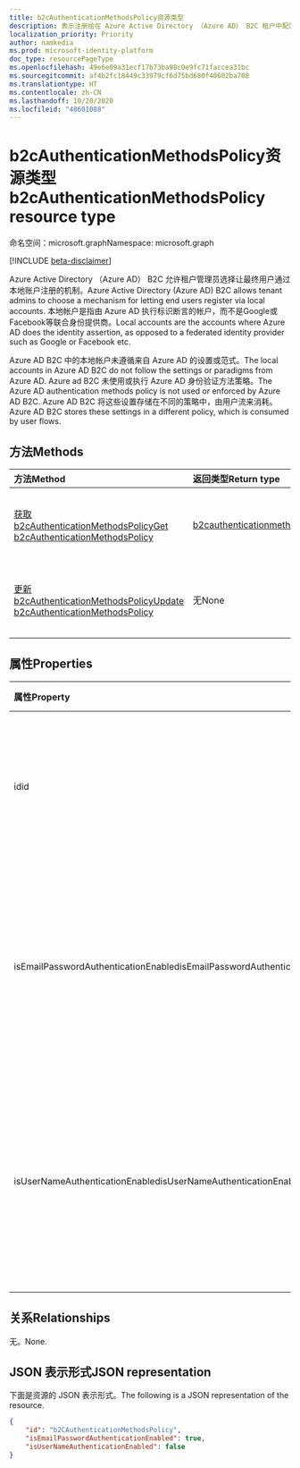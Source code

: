 ```yaml
---
title: b2cAuthenticationMethodsPolicy资源类型
description: 表示注册给在 Azure Active Directory （Azure AD） B2C 租户中配置的用户的本地帐户身份验证方法。
localization_priority: Priority
author: namkedia
ms.prod: microsoft-identity-platform
doc_type: resourcePageType
ms.openlocfilehash: 49e6e09a31ecf17b73ba98c0e9fc71faccea31bc
ms.sourcegitcommit: af4b2fc18449c33979cf6d75bd680f40602ba708
ms.translationtype: HT
ms.contentlocale: zh-CN
ms.lasthandoff: 10/20/2020
ms.locfileid: "48601088"
---
```

# <a name="b2cauthenticationmethodspolicy-resource-type"></a><span data-ttu-id="71f52-103">b2cAuthenticationMethodsPolicy资源类型</span><span class="sxs-lookup"><span data-stu-id="71f52-103">b2cAuthenticationMethodsPolicy resource type</span></span>

<span data-ttu-id="71f52-104">命名空间：microsoft.graph</span><span class="sxs-lookup"><span data-stu-id="71f52-104">Namespace: microsoft.graph</span></span>

[!INCLUDE [beta-disclaimer](../../includes/beta-disclaimer.md)]

<span data-ttu-id="71f52-105">Azure Active Directory （Azure AD） B2C 允许租户管理员选择让最终用户通过本地账户注册的机制。</span><span class="sxs-lookup"><span data-stu-id="71f52-105">Azure Active Directory (Azure AD) B2C allows tenant admins to choose a mechanism for letting end users register via local accounts.</span></span> <span data-ttu-id="71f52-106">本地帐户是指由 Azure AD 执行标识断言的帐户，而不是Google或Facebook等联合身份提供商。</span><span class="sxs-lookup"><span data-stu-id="71f52-106">Local accounts are the accounts where Azure AD does the identity assertion, as opposed to a federated identity provider such as Google or Facebook etc.</span></span>

<span data-ttu-id="71f52-107">Azure AD B2C 中的本地帐户未遵循来自 Azure AD 的设置或范式。</span><span class="sxs-lookup"><span data-stu-id="71f52-107">The local accounts in Azure AD B2C do not follow the settings or paradigms from Azure AD.</span></span> <span data-ttu-id="71f52-108">Azure ad B2C 未使用或执行 Azure AD 身份验证方法策略。</span><span class="sxs-lookup"><span data-stu-id="71f52-108">The Azure AD authentication methods policy is not used or enforced by Azure AD B2C.</span></span> <span data-ttu-id="71f52-109">Azure AD B2C 将这些设置存储在不同的策略中，由用户流来消耗。</span><span class="sxs-lookup"><span data-stu-id="71f52-109">Azure AD B2C stores these settings in a different policy, which is consumed by user flows.</span></span>

## <a name="methods"></a><span data-ttu-id="71f52-110">方法</span><span class="sxs-lookup"><span data-stu-id="71f52-110">Methods</span></span>

| <span data-ttu-id="71f52-111">方法</span><span class="sxs-lookup"><span data-stu-id="71f52-111">Method</span></span>       | <span data-ttu-id="71f52-112">返回类型</span><span class="sxs-lookup"><span data-stu-id="71f52-112">Return type</span></span> | <span data-ttu-id="71f52-113">Description</span><span class="sxs-lookup"><span data-stu-id="71f52-113">Description</span></span> |
|:-------------|:------------|:------------|
| [<span data-ttu-id="71f52-114">获取 b2cAuthenticationMethodsPolicy</span><span class="sxs-lookup"><span data-stu-id="71f52-114">Get b2cAuthenticationMethodsPolicy</span></span>](../api/b2cauthenticationmethodspolicy-get.md) | [<span data-ttu-id="71f52-115">b2cauthenticationmethodspolicy</span><span class="sxs-lookup"><span data-stu-id="71f52-115">b2cauthenticationmethodspolicy</span></span>](b2cauthenticationmethodspolicy.md) | <span data-ttu-id="71f52-116">读取 **b2cauthenticationmethodspolicy** 对象的属性。</span><span class="sxs-lookup"><span data-stu-id="71f52-116">Read the properties of a **b2cauthenticationmethodspolicy** object.</span></span> |
| [<span data-ttu-id="71f52-117">更新 b2cAuthenticationMethodsPolicy</span><span class="sxs-lookup"><span data-stu-id="71f52-117">Update b2cAuthenticationMethodsPolicy</span></span>](../api/b2cauthenticationmethodspolicy-update.md) | <span data-ttu-id="71f52-118">无</span><span class="sxs-lookup"><span data-stu-id="71f52-118">None</span></span> | <span data-ttu-id="71f52-119">更新 **b2cauthenticationmethodspolicy** 对象的属性。</span><span class="sxs-lookup"><span data-stu-id="71f52-119">Update the properties of a **b2cauthenticationmethodspolicy** objects.</span></span> |

## <a name="properties"></a><span data-ttu-id="71f52-120">属性</span><span class="sxs-lookup"><span data-stu-id="71f52-120">Properties</span></span>

| <span data-ttu-id="71f52-121">属性</span><span class="sxs-lookup"><span data-stu-id="71f52-121">Property</span></span>     | <span data-ttu-id="71f52-122">类型</span><span class="sxs-lookup"><span data-stu-id="71f52-122">Type</span></span>        | <span data-ttu-id="71f52-123">说明</span><span class="sxs-lookup"><span data-stu-id="71f52-123">Description</span></span> |
|:-------------|:------------|:------------|
|<span data-ttu-id="71f52-124">id</span><span class="sxs-lookup"><span data-stu-id="71f52-124">id</span></span>|<span data-ttu-id="71f52-125">String</span><span class="sxs-lookup"><span data-stu-id="71f52-125">String</span></span>|<span data-ttu-id="71f52-126">B2C认证方式策略的id。</span><span class="sxs-lookup"><span data-stu-id="71f52-126">The id of the B2C authentication methods policy.</span></span> <span data-ttu-id="71f52-127">这是一个只读属性，也是关键所在。</span><span class="sxs-lookup"><span data-stu-id="71f52-127">This is a read only property and the key.</span></span>|
|<span data-ttu-id="71f52-128">isEmailPasswordAuthenticationEnabled</span><span class="sxs-lookup"><span data-stu-id="71f52-128">isEmailPasswordAuthenticationEnabled</span></span>|<span data-ttu-id="71f52-129">布尔值</span><span class="sxs-lookup"><span data-stu-id="71f52-129">Boolean</span></span>|<span data-ttu-id="71f52-130">如果启用了电子邮件和密码身份验证方法，租户管理员可以使用电子邮件配置本地帐户。</span><span class="sxs-lookup"><span data-stu-id="71f52-130">The tenant admin can configure local accounts using email if the email and password authentication method is enabled.</span></span>|
|<span data-ttu-id="71f52-131">isUserNameAuthenticationEnabled</span><span class="sxs-lookup"><span data-stu-id="71f52-131">isUserNameAuthenticationEnabled</span></span>|<span data-ttu-id="71f52-132">布尔值</span><span class="sxs-lookup"><span data-stu-id="71f52-132">Boolean</span></span>|<span data-ttu-id="71f52-133">如果启用了用户名和密码身份验证方法，租户管理员可以使用用户名配置本地帐户。</span><span class="sxs-lookup"><span data-stu-id="71f52-133">The tenant admin can configure local accounts using username if the username and password authentication method is enabled.</span></span>|

## <a name="relationships"></a><span data-ttu-id="71f52-134">关系</span><span class="sxs-lookup"><span data-stu-id="71f52-134">Relationships</span></span>

<span data-ttu-id="71f52-135">无。</span><span class="sxs-lookup"><span data-stu-id="71f52-135">None.</span></span>

## <a name="json-representation"></a><span data-ttu-id="71f52-136">JSON 表示形式</span><span class="sxs-lookup"><span data-stu-id="71f52-136">JSON representation</span></span>

<span data-ttu-id="71f52-137">下面是资源的 JSON 表示形式。</span><span class="sxs-lookup"><span data-stu-id="71f52-137">The following is a JSON representation of the resource.</span></span>

<!-- {
  "blockType": "resource",
  "optionalProperties": [

  ],
  "@odata.type": "microsoft.graph.b2cAuthenticationMethodsPolicy",
  "baseType": "",
  "keyProperty": "id"
}-->

```json
{
    "id": "b2CAuthenticationMethodsPolicy",
    "isEmailPasswordAuthenticationEnabled": true,
    "isUserNameAuthenticationEnabled": false
}
```

<!-- uuid: 16cd6b66-4b1a-43a1-adaf-3a886856ed98
2019-02-04 14:57:30 UTC -->
<!-- {
  "type": "#page.annotation",
  "description": "b2cAuthenticationMethodsPolicy resource",
  "keywords": "",
  "section": "documentation",
  "tocPath": ""
}-->
